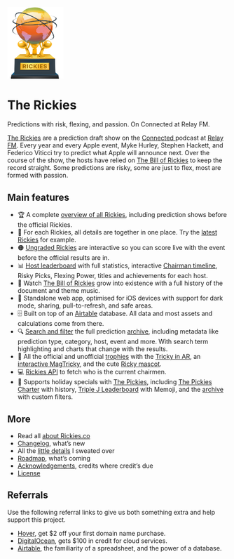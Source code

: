<img src="public_html/images/rickies-trophy-noshadow.png" alt="Rickies trophy" width="128"/>

# The Rickies

Predictions with risk, flexing, and passion.
On Connected at Relay FM.

[The Rickies](https://rickies.co) are a prediction draft show on the [Connected ](https://relay.fm/connected) podcast at [Relay FM](https://relay.fm). Every year and every Apple event, Myke Hurley, Stephen Hackett, and Federico Viticci try to predict what Apple will announce next. Over the course of the show, the hosts have relied on [The Bill of Rickies](https://thebillof.rickies.co) to keep the record straight. Some predictions are risky, some are just to flex, most are formed with passion.

## Main features

-   🏆 A complete [overview of all Rickies](https://rickies.co), including prediction shows before the official Rickies.
-   🎯 For each Rickies, all details are together in one place. Try the [latest Rickies](https://rickies.co/latest) for example.
-   🟠 [Ungraded Rickies](https://rickies.co/ungraded) are interactive so you can score live with the event before the official results are in.
-   📊 [Host leaderboard](https://rickies.co/leaderboard) with full statistics, interactive [Chairman timeline](https://rickies.co/leaderboard#timeline), Risky Picks, Flexing Power, titles and achievements for each host.
-   📜 Watch [The Bill of Rickies](https://rickies.co/billof) grow into existence with a full history of the document and theme music.
-   📱 Standalone web app, optimised for iOS devices with support for dark mode, sharing, pull-to-refresh, and safe areas.
-   🗄 Built on top of an [Airtable](https://airtable.com/invite/r/srbbQalO) database. All data and most assets and calculations come from there.
-   🔍 [Search and filter](https://rickies.co/?search=promotion) the full prediction [archive](https://rickies.co/archive), including metadata like prediction type, category, host, event and more. With search term highlighting and charts that change with the results.
-   🧲 All the official and unofficial [trophies](https://rickies.co/trophies) with the [Tricky in AR](https://rickies.co/trophies#tricky), an [interactive MagTricky](https://rickies.co/trophies#magtricky), and the cute [Ricky mascot](https://rickies.co/trophies#ricky).
-   💻 [Rickies API](https://rickies.co/api) to fetch who is the current chairmen.
-   🎄 Supports holiday specials with [The Pickies](https://rickies.co/pickies), including [The Pickies Charter](https://rickies.co/charter) with history, [Triple J Leaderboard](https://rickies.co/3j-leaderboard) with Memoji, and the [archive](https://rickies.co/3j-archive) with custom filters.

## More

-   Read all [about Rickies.co](https://rickies.co/about)
-   [Changelog](Changelog.md), what’s new
-   All the [little details](Details.md) I sweated over
-   [Roadmap](Roadmap.md), what’s coming
-   [Acknowledgements](Acknowledgements.md), credits where credit’s due
-   [License](License.md)

## Referrals

Use the following referral links to give us both something extra and help support this project.

-   [Hover](https://hover.com/RPxkv2lK), get $2 off your first domain name purchase.
-   [DigitalOcean](https://m.do.co/c/c931041cf4fc), gets $100 in credit for cloud services.
-   [Airtable](https://airtable.com/invite/r/srbbQalO), the familiarity of a spreadsheet, and the power of a database.
